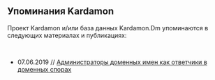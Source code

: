 ## Упоминания Kardamon

Проект Kardamon и/или база данных Kardamon.Dm упоминаются в следующих материалах и публикациях:

<br/>

* 07.06.2019 // [Администраторы доменных имен как ответчики в доменных спорах](http://www.garant.ru/ia/opinion/author/dorotenko/1275783/)
